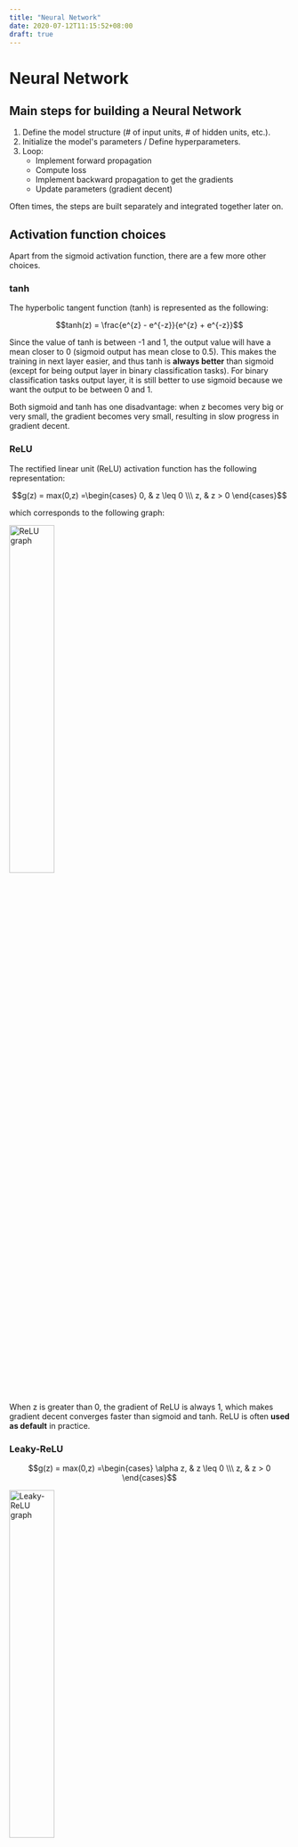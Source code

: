 ```yaml
---
title: "Neural Network"
date: 2020-07-12T11:15:52+08:00
draft: true
---
```


# Neural Network

## Main steps for building a Neural Network

1. Define the model structure (# of input units, # of hidden units, etc.).
2. Initialize the model's parameters / Define hyperparameters.
3. Loop:
    - Implement forward propagation
    - Compute loss
    - Implement backward propagation to get the gradients
    - Update parameters (gradient decent)

Often times, the steps are built separately and integrated together later on.


## Activation function choices

Apart from the sigmoid activation function, there are a few more other choices.

### tanh

The hyperbolic tangent function (tanh) is represented as the following:

$$tanh(z) = \frac{e^{z} - e^{-z}}{e^{z} + e^{-z}}$$

Since the value of tanh is between -1 and 1, the output value will have a mean closer to 0 (sigmoid output has mean close to 0.5). This makes the training in next layer easier, and thus tanh is **always better** than sigmoid (except for being output layer in binary classification tasks). For binary classification tasks output layer, it is still better to use sigmoid because we want the output to be between 0 and 1.

Both sigmoid and tanh has one disadvantage: when z becomes very big or very small, the gradient becomes very small, resulting in slow progress in gradient decent.

### ReLU

The rectified linear unit (ReLU) activation function has the following representation:

$$g(z) = max(0,z) =\begin{cases} 0, & z \leq 0 \\\ z, & z > 0 \end{cases}$$

which corresponds to the following graph:

<img src="/deep-learning/relu.png" alt="ReLU graph" width="40%" />

When z is greater than 0, the gradient of ReLU is always 1, which makes gradient decent converges faster than sigmoid and tanh. ReLU is often **used as default** in practice.

### Leaky-ReLU

$$g(z) = max(0,z) =\begin{cases} \alpha z, & z \leq 0 \\\ z, & z > 0 \end{cases}$$

<img src="/deep-learning/leaky-relu.png" alt="Leaky-ReLU graph" width="40%" />

Here, $\alpha$ is a small constant to preserve the negative inputs.
